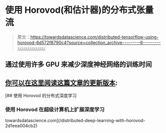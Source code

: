 # 使用 Horovod(和估计器)的分布式张量流

> 原文：<https://towardsdatascience.com/distributed-tensorflow-using-horovod-6d572f8790c4?source=collection_archive---------6----------------------->

## 通过使用许多 GPU 来减少深度神经网络的训练时间

## [你可以在这里阅读这篇文章的更新版本](/distributed-deep-learning-with-horovod-2d1eea004cb2):

[](/distributed-deep-learning-with-horovod-2d1eea004cb2) [## 使用 Horovod 的分布式深度学习

### 使用 Horovod 在超级计算机上扩展深度学习

towardsdatascience.com](/distributed-deep-learning-with-horovod-2d1eea004cb2)